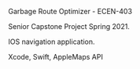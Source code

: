 Garbage Route Optimizer - ECEN-403

Senior Capstone Project Spring 2021. 

IOS navigation application. 

Xcode, Swift, AppleMaps API
